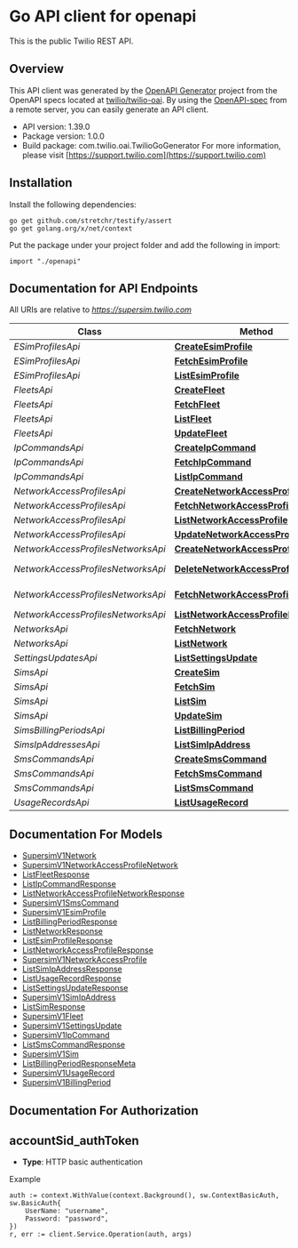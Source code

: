 # Go API client for openapi

This is the public Twilio REST API.

## Overview
This API client was generated by the [OpenAPI Generator](https://openapi-generator.tech) project from the OpenAPI specs located at [twilio/twilio-oai](https://github.com/twilio/twilio-oai/tree/main/spec).  By using the [OpenAPI-spec](https://www.openapis.org/) from a remote server, you can easily generate an API client.

- API version: 1.39.0
- Package version: 1.0.0
- Build package: com.twilio.oai.TwilioGoGenerator
For more information, please visit [https://support.twilio.com](https://support.twilio.com)

## Installation

Install the following dependencies:

```shell
go get github.com/stretchr/testify/assert
go get golang.org/x/net/context
```

Put the package under your project folder and add the following in import:

```golang
import "./openapi"
```

## Documentation for API Endpoints

All URIs are relative to *https://supersim.twilio.com*

Class | Method | HTTP request | Description
------------ | ------------- | ------------- | -------------
*ESimProfilesApi* | [**CreateEsimProfile**](docs/ESimProfilesApi.md#createesimprofile) | **Post** /v1/ESimProfiles | 
*ESimProfilesApi* | [**FetchEsimProfile**](docs/ESimProfilesApi.md#fetchesimprofile) | **Get** /v1/ESimProfiles/{Sid} | 
*ESimProfilesApi* | [**ListEsimProfile**](docs/ESimProfilesApi.md#listesimprofile) | **Get** /v1/ESimProfiles | 
*FleetsApi* | [**CreateFleet**](docs/FleetsApi.md#createfleet) | **Post** /v1/Fleets | 
*FleetsApi* | [**FetchFleet**](docs/FleetsApi.md#fetchfleet) | **Get** /v1/Fleets/{Sid} | 
*FleetsApi* | [**ListFleet**](docs/FleetsApi.md#listfleet) | **Get** /v1/Fleets | 
*FleetsApi* | [**UpdateFleet**](docs/FleetsApi.md#updatefleet) | **Post** /v1/Fleets/{Sid} | 
*IpCommandsApi* | [**CreateIpCommand**](docs/IpCommandsApi.md#createipcommand) | **Post** /v1/IpCommands | 
*IpCommandsApi* | [**FetchIpCommand**](docs/IpCommandsApi.md#fetchipcommand) | **Get** /v1/IpCommands/{Sid} | 
*IpCommandsApi* | [**ListIpCommand**](docs/IpCommandsApi.md#listipcommand) | **Get** /v1/IpCommands | 
*NetworkAccessProfilesApi* | [**CreateNetworkAccessProfile**](docs/NetworkAccessProfilesApi.md#createnetworkaccessprofile) | **Post** /v1/NetworkAccessProfiles | 
*NetworkAccessProfilesApi* | [**FetchNetworkAccessProfile**](docs/NetworkAccessProfilesApi.md#fetchnetworkaccessprofile) | **Get** /v1/NetworkAccessProfiles/{Sid} | 
*NetworkAccessProfilesApi* | [**ListNetworkAccessProfile**](docs/NetworkAccessProfilesApi.md#listnetworkaccessprofile) | **Get** /v1/NetworkAccessProfiles | 
*NetworkAccessProfilesApi* | [**UpdateNetworkAccessProfile**](docs/NetworkAccessProfilesApi.md#updatenetworkaccessprofile) | **Post** /v1/NetworkAccessProfiles/{Sid} | 
*NetworkAccessProfilesNetworksApi* | [**CreateNetworkAccessProfileNetwork**](docs/NetworkAccessProfilesNetworksApi.md#createnetworkaccessprofilenetwork) | **Post** /v1/NetworkAccessProfiles/{NetworkAccessProfileSid}/Networks | 
*NetworkAccessProfilesNetworksApi* | [**DeleteNetworkAccessProfileNetwork**](docs/NetworkAccessProfilesNetworksApi.md#deletenetworkaccessprofilenetwork) | **Delete** /v1/NetworkAccessProfiles/{NetworkAccessProfileSid}/Networks/{Sid} | 
*NetworkAccessProfilesNetworksApi* | [**FetchNetworkAccessProfileNetwork**](docs/NetworkAccessProfilesNetworksApi.md#fetchnetworkaccessprofilenetwork) | **Get** /v1/NetworkAccessProfiles/{NetworkAccessProfileSid}/Networks/{Sid} | 
*NetworkAccessProfilesNetworksApi* | [**ListNetworkAccessProfileNetwork**](docs/NetworkAccessProfilesNetworksApi.md#listnetworkaccessprofilenetwork) | **Get** /v1/NetworkAccessProfiles/{NetworkAccessProfileSid}/Networks | 
*NetworksApi* | [**FetchNetwork**](docs/NetworksApi.md#fetchnetwork) | **Get** /v1/Networks/{Sid} | 
*NetworksApi* | [**ListNetwork**](docs/NetworksApi.md#listnetwork) | **Get** /v1/Networks | 
*SettingsUpdatesApi* | [**ListSettingsUpdate**](docs/SettingsUpdatesApi.md#listsettingsupdate) | **Get** /v1/SettingsUpdates | 
*SimsApi* | [**CreateSim**](docs/SimsApi.md#createsim) | **Post** /v1/Sims | 
*SimsApi* | [**FetchSim**](docs/SimsApi.md#fetchsim) | **Get** /v1/Sims/{Sid} | 
*SimsApi* | [**ListSim**](docs/SimsApi.md#listsim) | **Get** /v1/Sims | 
*SimsApi* | [**UpdateSim**](docs/SimsApi.md#updatesim) | **Post** /v1/Sims/{Sid} | 
*SimsBillingPeriodsApi* | [**ListBillingPeriod**](docs/SimsBillingPeriodsApi.md#listbillingperiod) | **Get** /v1/Sims/{SimSid}/BillingPeriods | 
*SimsIpAddressesApi* | [**ListSimIpAddress**](docs/SimsIpAddressesApi.md#listsimipaddress) | **Get** /v1/Sims/{SimSid}/IpAddresses | 
*SmsCommandsApi* | [**CreateSmsCommand**](docs/SmsCommandsApi.md#createsmscommand) | **Post** /v1/SmsCommands | 
*SmsCommandsApi* | [**FetchSmsCommand**](docs/SmsCommandsApi.md#fetchsmscommand) | **Get** /v1/SmsCommands/{Sid} | 
*SmsCommandsApi* | [**ListSmsCommand**](docs/SmsCommandsApi.md#listsmscommand) | **Get** /v1/SmsCommands | 
*UsageRecordsApi* | [**ListUsageRecord**](docs/UsageRecordsApi.md#listusagerecord) | **Get** /v1/UsageRecords | 


## Documentation For Models

 - [SupersimV1Network](docs/SupersimV1Network.md)
 - [SupersimV1NetworkAccessProfileNetwork](docs/SupersimV1NetworkAccessProfileNetwork.md)
 - [ListFleetResponse](docs/ListFleetResponse.md)
 - [ListIpCommandResponse](docs/ListIpCommandResponse.md)
 - [ListNetworkAccessProfileNetworkResponse](docs/ListNetworkAccessProfileNetworkResponse.md)
 - [SupersimV1SmsCommand](docs/SupersimV1SmsCommand.md)
 - [SupersimV1EsimProfile](docs/SupersimV1EsimProfile.md)
 - [ListBillingPeriodResponse](docs/ListBillingPeriodResponse.md)
 - [ListNetworkResponse](docs/ListNetworkResponse.md)
 - [ListEsimProfileResponse](docs/ListEsimProfileResponse.md)
 - [ListNetworkAccessProfileResponse](docs/ListNetworkAccessProfileResponse.md)
 - [SupersimV1NetworkAccessProfile](docs/SupersimV1NetworkAccessProfile.md)
 - [ListSimIpAddressResponse](docs/ListSimIpAddressResponse.md)
 - [ListUsageRecordResponse](docs/ListUsageRecordResponse.md)
 - [ListSettingsUpdateResponse](docs/ListSettingsUpdateResponse.md)
 - [SupersimV1SimIpAddress](docs/SupersimV1SimIpAddress.md)
 - [ListSimResponse](docs/ListSimResponse.md)
 - [SupersimV1Fleet](docs/SupersimV1Fleet.md)
 - [SupersimV1SettingsUpdate](docs/SupersimV1SettingsUpdate.md)
 - [SupersimV1IpCommand](docs/SupersimV1IpCommand.md)
 - [ListSmsCommandResponse](docs/ListSmsCommandResponse.md)
 - [SupersimV1Sim](docs/SupersimV1Sim.md)
 - [ListBillingPeriodResponseMeta](docs/ListBillingPeriodResponseMeta.md)
 - [SupersimV1UsageRecord](docs/SupersimV1UsageRecord.md)
 - [SupersimV1BillingPeriod](docs/SupersimV1BillingPeriod.md)


## Documentation For Authorization



## accountSid_authToken

- **Type**: HTTP basic authentication

Example

```golang
auth := context.WithValue(context.Background(), sw.ContextBasicAuth, sw.BasicAuth{
    UserName: "username",
    Password: "password",
})
r, err := client.Service.Operation(auth, args)
```

